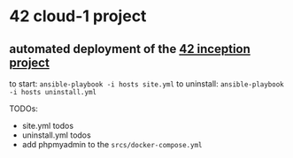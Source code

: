 # 42 cloud-1 project

## automated deployment of the [42 inception project](https://github.com/mirsella/inception)

to start:
`ansible-playbook -i hosts site.yml`
to uninstall:
`ansible-playbook -i hosts uninstall.yml`

TODOs:

- site.yml todos
- uninstall.yml todos
- add phpmyadmin to the `srcs/docker-compose.yml`
